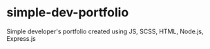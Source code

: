# simple-dev-portfolio
Simple developer's portfolio created using JS, SCSS, HTML, Node.js, Express.js

